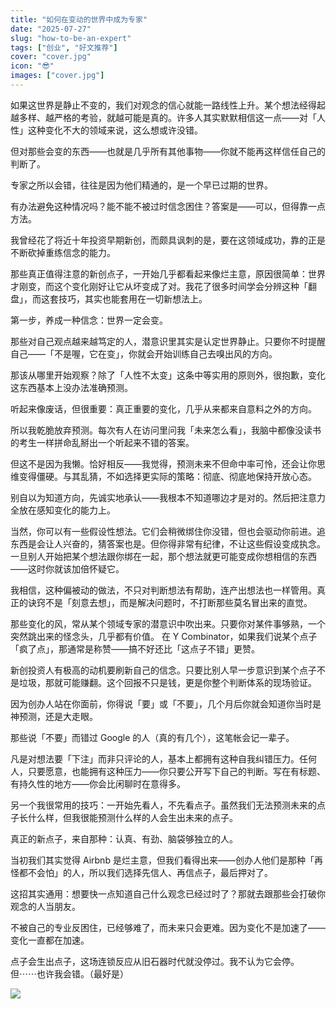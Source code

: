 ```yaml
---
title: "如何在变动的世界中成为专家"
date: "2025-07-27"
slug: "how-to-be-an-expert"
tags: ["创业", "好文推荐"]
cover: "cover.jpg"
icon: "😎"
images: ["cover.jpg"]
---
```

如果这世界是静止不变的，我们对观念的信心就能一路线性上升。某个想法经得起越多样、越严格的考验，就越可能是真的。许多人其实默默相信这一点——对「人性」这种变化不大的领域来说，这么想或许没错。



但对那些会变的东西——也就是几乎所有其他事物——你就不能再这样信任自己的判断了。



专家之所以会错，往往是因为他们精通的，是一个早已过期的世界。



有办法避免这种情况吗？能不能不被过时信念困住？答案是——可以，但得靠一点方法。



我曾经花了将近十年投资早期新创，而颇具讽刺的是，要在这领域成功，靠的正是不断砍掉重练信念的能力。



那些真正值得注意的新创点子，一开始几乎都看起来像烂主意，原因很简单：世界才刚变，而这个变化刚好让它从坏变成了对。我花了很多时间学会分辨这种「翻盘」，而这套技巧，其实也能套用在一切新想法上。



第一步，养成一种信念：世界一定会变。



那些对自己观点越来越笃定的人，潜意识里其实是认定世界静止。只要你不时提醒自己——「不是喔，它在变」，你就会开始训练自己去嗅出风的方向。



那该从哪里开始观察？除了「人性不太变」这条中等实用的原则外，很抱歉，变化这东西基本上没办法准确预测。



听起来像废话，但很重要：真正重要的变化，几乎从来都来自意料之外的方向。



所以我乾脆放弃预测。每次有人在访问里问我「未来怎么看」，我脑中都像没读书的考生一样拼命乱掰出一个听起来不错的答案。



但这不是因为我懒。恰好相反——我觉得，预测未来不但命中率可怜，还会让你思维变得僵硬。与其乱猜，不如选择更实际的策略：彻底、彻底地保持开放心态。



别自以为知道方向，先诚实地承认——我根本不知道哪边才是对的。然后把注意力全放在感知变化的能力上。



当然，你可以有一些假设性想法。它们会稍微绑住你没错，但也会驱动你前进。追东西是会让人兴奋的，猜答案也是。但你得非常有纪律，不让这些假设变成执念。
一旦别人开始把某个想法跟你绑在一起，那个想法就更可能变成你想相信的东西——这时你就该加倍怀疑它。



我相信，这种偏被动的做法，不只对判断想法有帮助，连产出想法也一样管用。真正的诀窍不是「刻意去想」，而是解决问题时，不打断那些莫名冒出来的直觉。



那些变化的风，常从某个领域专家的潜意识中吹出来。只要你对某件事够熟，一个突然跳出来的怪念头，几乎都有价值。
在 Y Combinator，如果我们说某个点子「疯了点」，那通常是称赞——搞不好还比「这点子不错」更赞。



新创投资人有极高的动机要刷新自己的信念。只要比别人早一步意识到某个点子不是垃圾，那就可能赚翻。这个回报不只是钱，更是你整个判断体系的现场验证。



因为创办人站在你面前，你得说「要」或「不要」，几个月后你就会知道你当时是神预测，还是大走眼。



那些说「不要」而错过 Google 的人（真的有几个），这笔帐会记一辈子。



凡是对想法要「下注」而非只评论的人，基本上都拥有这种自我纠错压力。任何人，只要愿意，也能拥有这种压力——你只要公开写下自己的判断。写在有标题、有持久性的地方——你会比闲聊时在意得多。



另一个我很常用的技巧：一开始先看人，不先看点子。虽然我们无法预测未来的点子长什么样，但我很能预测什么样的人会生出未来的点子。



真正的新点子，来自那种：认真、有劲、脑袋够独立的人。



当初我们其实觉得 Airbnb 是烂主意，但我们看得出来——创办人他们是那种「再怪都不会怕」的人，所以我们选择先信人、再信点子，最后押对了。



这招其实通用：想要快一点知道自己什么观念已经过时了？那就去跟那些会打破你观念的人当朋友。



不被自己的专业反困住，已经够难了，而未来只会更难。因为变化不是加速了——变化一直都在加速。



点子会生出点子，这场连锁反应从旧石器时代就没停过。我不认为它会停。
但⋯⋯也许我会错。（最好是）




![](https://prod-files-secure.s3.us-west-2.amazonaws.com/112d0858-5090-4d34-a606-b75eb8d65fd2/46476355-9cf3-4e99-9b7a-3531bc426380/1000202064.png?X-Amz-Algorithm=AWS4-HMAC-SHA256&X-Amz-Content-Sha256=UNSIGNED-PAYLOAD&X-Amz-Credential=ASIAZI2LB466XDJ3CE6Y%2F20250924%2Fus-west-2%2Fs3%2Faws4_request&X-Amz-Date=20250924T232749Z&X-Amz-Expires=3600&X-Amz-Security-Token=IQoJb3JpZ2luX2VjEN%2F%2F%2F%2F%2F%2F%2F%2F%2F%2F%2FwEaCXVzLXdlc3QtMiJIMEYCIQCmWaXvPG1afxoIVqTm85cD0j1yUCO8Xd%2F5K9XqZ9wKuQIhAJCJ4mokyJfEWUp6meoVrIeGxjGwf%2BAluKnRpR%2Bn%2F3UCKv8DCGgQABoMNjM3NDIzMTgzODA1IgxNFtFXNkYEN3%2BO8gMq3APpVKadCf7sxHe7ID4G1u5fXF19NtflI%2BV4%2B45sW5GKE4OhY31yR10Kp%2BJQqft3jYZKxTbzGp4VUhx%2BQaRerjuDiyfmp6zvIUU0TEzqDyypRWqDcyNxcwZVzs1ZnaYrLkZ7Ad%2BoBqYg09WOYe5w41762%2FaGswBOnb4eI2o23AE1DazbYEFz8bjUv%2F2vqpR3CJ6chW%2F99givEiz%2BRdkZriRhuplNbgz94wVeHiBfpPi9ZOKQqblOAZKJUycvNP1iruESz3o12CyG4%2FvfwlxkAfQMkIMabyfKIvM%2B%2BWGIPzf%2FUgEUcZdciNHfVeI0KRqbe%2FDJuk3UU4JzGbajMGl8aJclXgh%2FNjzbRD7fVhnXPsZVlPSpN36D3aCdUYc%2BR73APeyB8DNlGk4HtY0Aal1O1h%2FM17YSQt6OjLEwVgXbkhfkVtuF%2Fn5qj0oWXe2GUlGMi2nQxw9h0K3RgoHLcfNc9M1TZdRhElvZvU6h0UK7wijCefVMplhukZ1qaIx2KE3YV1VI%2FtEzbI5GntfavJgwn2y5qf%2BPQSNIk1Lj9rpTqa6rMIYn7HYy4%2FkuCIoG7CViAqS4Z3BWvBoKBRf9DbZAdQXqqgPrBQFv%2BbXaAHs0sdLiVDmebz6Bg4wq6TKe2jCg6NHGBjqkAQraTDqTgVluFOSi4huZO1r7zl%2FHfg1mEwOPcDrwD0LQSo5g1mjUk%2Fv1nrX5X2WwICMizEp05EDskwMieapx%2BS8Ws70865gTGldFVvmvTJG%2FjFJ1y68FhGMmgIz6X9atCWW1SAcaFNoVu9UhBePG6LIqUNfCdg8iPbl3k4QhEb8C4M3sPN91pXBivOjC7tiJ%2FVCBZb5r7XH7RYIqWch4dvv%2B4I51&X-Amz-Signature=344ffb676cd81eabdd5d3337739c302d88532044cb3f535cacaf74f15a4add81&X-Amz-SignedHeaders=host&x-amz-checksum-mode=ENABLED&x-id=GetObject)

